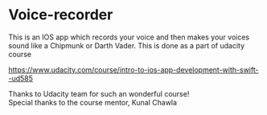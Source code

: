 # Voice-recorder
This is an IOS app which records your voice and then makes your voices sound like a Chipmunk or Darth Vader.
This is done as a part of udacity course

https://www.udacity.com/course/intro-to-ios-app-development-with-swift--ud585

Thanks to Udacity team for such an wonderful course!<br>
Special thanks to the course mentor, Kunal Chawla


